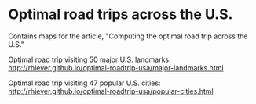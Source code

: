 # Optimal road trips across the U.S.

Contains maps for the article, "Computing the optimal road trip across the U.S."

Optimal road trip visiting 50 major U.S. landmarks: http://rhiever.github.io/optimal-roadtrip-usa/major-landmarks.html

Optimal road trip visiting 47 popular U.S. cities: http://rhiever.github.io/optimal-roadtrip-usa/popular-cities.html
